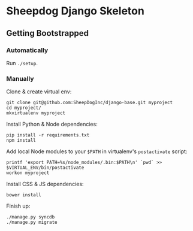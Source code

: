 # Sheepdog Django Skeleton

## Getting Bootstrapped

### Automatically

Run `./setup`.

### Manually

Clone & create virtual env:

    git clone git@github.com:SheepDogInc/django-base.git myproject
    cd myproject/
    mkvirtualenv myproject

Install Python & Node dependencies:

    pip install -r requirements.txt
    npm install

Add local Node modules to your `$PATH` in virtualenv's `postactivate` script:

    printf 'export PATH=%s/node_modules/.bin:$PATH\n' `pwd` >> $VIRTUAL_ENV/bin/postactivate
    workon myproject

Install CSS & JS dependencies:

    bower install

Finish up:

    ./manage.py syncdb
    ./manage.py migrate